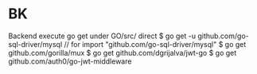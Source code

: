 # BK
Backend
execute go get under GO/src/ direct
$ go get -u github.com/go-sql-driver/mysql // for import "github.com/go-sql-driver/mysql"
$ go get github.com/gorilla/mux
$ go get github.com/dgrijalva/jwt-go
$ go get github.com/auth0/go-jwt-middleware
